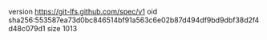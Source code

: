 version https://git-lfs.github.com/spec/v1
oid sha256:553587ea73d0bc846514bf91a563c6e02b87d494df9bd9dbf38d2f4d48c079d1
size 1013
